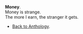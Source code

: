 **Money**.  
Money is strange.  
The more I earn, the stranger it gets.  

- <a href="https://kushalsamant.github.io/anthology.html">Back to Anthology</a>.  